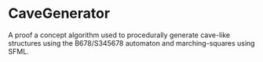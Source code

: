 # CaveGenerator
A proof a concept algorithm used to procedurally generate cave-like structures using the B678/S345678 automaton and marching-squares using SFML.
